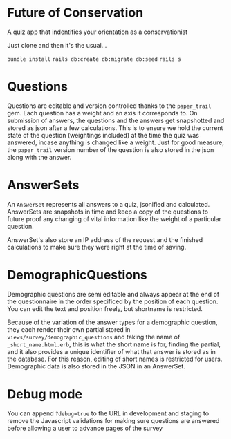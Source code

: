# Future of Conservation

A quiz app that indentifies your orientation as a conservationist

Just clone and then it's the usual...

`bundle install`
`rails db:create db:migrate db:seed`
`rails s`


# Questions

Questions are editable and version controlled thanks to the `paper_trail` gem. Each question has a weight and an axis it corresponds to.
On submission of answers, the questions and the answers get snapshotted and stored as json after a few calculations. This is to ensure we hold
the current state of the question (weightings included) at the time the quiz was answered, incase anything is changed like a weight.
Just for good measure, the `paper_trail` version number of the question is also stored in the json along with the answer.

# AnswerSets

An `AnswerSet` represents all answers to a quiz, jsonified and calculated. AnswerSets are snapshots in time and keep a copy of the questions to future proof any changing of vital information like the weight of a particular question.

AnswerSet's also store an IP address of the request and the finished calculations to make sure they were right at the time of saving.

# DemographicQuestions

Demographic questions are semi editable and always appear at the end of the questionnaire in the order specificed by the position of each question. You can edit the text and position freely, but shortname is restricted.

Because of the variation of the answer types for a demographic question, they each render their own partial stored in `views/survey/demographic_questions` and taking the name of `_short_name.html.erb`, this is what the short name is for, finding the partial, and it also provides a unique identifier of what that answer is stored as in the database. For this reason, editing of short names is restricted for users. Demographic data is also stored in the JSON in an AnswerSet.

# Debug mode

You can append `?debug=true` to the URL in development and staging to remove the Javascript validations for making sure questions are answered before allowing a user to advance pages of the survey
